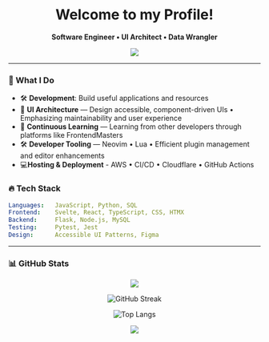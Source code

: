 <h1 align="center">Welcome to my Profile!</h1>

<p align="center">
  <b>Software Engineer • UI Architect • Data Wrangler</b><br>
</p>

<p align="center">
  <a href="https://github.com/craigf-svg/primeagen-dsa-notebook" target="_blank">
    <img src="https://img.shields.io/badge/Python_Algos_Docs-Development_Phase-3776AB?style=for-the-badge&logo=python&logoColor=white&labelColor=23272F"/>
  </a>
</p>

---

### 🧠 What I Do

- 🛠️ **Development**: Build useful applications and resources
- 🎨 **UI Architecture** — Design accessible, component-driven UIs • Emphasizing maintainability and user experience
- 🌱 **Continuous Learning** — Learning from other developers through platforms like FrontendMasters
- 🛠️ **Developer Tooling** — Neovim • Lua • Efficient plugin management and editor enhancements
- 💻**Hosting & Deployment** - AWS • CI/CD • Cloudflare • GitHub Actions

### 🔥 Tech Stack

```yml
Languages:   JavaScript, Python, SQL
Frontend:    Svelte, React, TypeScript, CSS, HTMX
Backend:     Flask, Node.js, MySQL
Testing:     Pytest, Jest
Design:      Accessible UI Patterns, Figma
```
---

### 📊 GitHub Stats
<p align="center">
  <img src="https://github-readme-stats.vercel.app/api?username=craigf-svg&show_icons=true&theme=algolia" />
</p>
<p align="center">
  <img src="https://github-readme-streak-stats.herokuapp.com?user=craigf-svg&theme=algolia" alt="GitHub Streak" />
</p>
<p align="center">
  <img src="https://github-readme-stats.vercel.app/api/top-langs/?username=craigf-svg&layout=compact&theme=algolia&size_weight=0.5&count_weight=0.5" alt="Top Langs" />
</p>
<p align="center">
  <img id="preview" src="https://komarev.com/ghpvc/?username=craigf-svg&color=grey">
</p>
